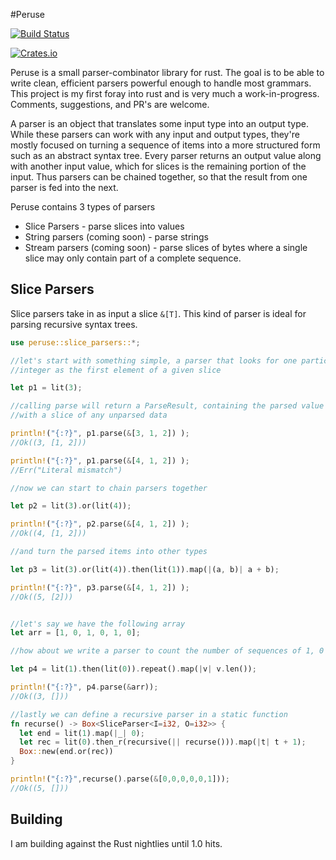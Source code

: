 #Peruse

[![Build Status](https://travis-ci.org/DanSimon/peruse.svg?branch=master)](https://travis-ci.org/DanSimon/peruse)

[![Crates.io](https://img.shields.io/crates/v/rustc-serialize.svg)](https://crates.io/crates/peruse)

Peruse is a small parser-combinator library for rust.  The goal is to be able
to write clean, efficient parsers powerful enough to handle most grammars.
This project is my first foray into rust and is very much a work-in-progress.
Comments, suggestions, and PR's are welcome.

A parser is an object that translates some input type into an output type.
While these parsers can work with any input and output types, they're mostly
focused on turning a sequence of items into a more structured form such as an
abstract syntax tree.  Every parser returns an output value along with another
input value, which for slices is the remaining portion of the input.  Thus
parsers can be chained together, so that the result from one parser is fed into
the next.

Peruse contains 3 types of parsers

* Slice Parsers - parse slices into values
* String parsers (coming soon) - parse strings
* Stream parsers (coming soon) - parse slices of bytes where a single slice may only contain part of a complete sequence.


## Slice Parsers

Slice parsers take in as input a slice `&[T]`.  This kind of parser is ideal for parsing recursive syntax trees.

```rust
use peruse::slice_parsers::*;

//let's start with something simple, a parser that looks for one particular
//integer as the first element of a given slice

let p1 = lit(3);

//calling parse will return a ParseResult, containing the parsed value along
//with a slice of any unparsed data

println!("{:?}", p1.parse(&[3, 1, 2]) );
//Ok((3, [1, 2]))

println!("{:?}", p1.parse(&[4, 1, 2]) );
//Err("Literal mismatch")

//now we can start to chain parsers together

let p2 = lit(3).or(lit(4));

println!("{:?}", p2.parse(&[4, 1, 2]) );
//Ok((4, [1, 2]))

//and turn the parsed items into other types

let p3 = lit(3).or(lit(4)).then(lit(1)).map(|(a, b)| a + b);

println!("{:?}", p3.parse(&[4, 1, 2]) );
//Ok((5, [2]))


//let's say we have the following array
let arr = [1, 0, 1, 0, 1, 0];

//how about we write a parser to count the number of sequences of 1, 0

let p4 = lit(1).then(lit(0)).repeat().map(|v| v.len());

println!("{:?}", p4.parse(&arr)); 
//Ok((3, []))

//lastly we can define a recursive parser in a static function
fn recurse() -> Box<SliceParser<I=i32, O=i32>> {
  let end = lit(1).map(|_| 0);
  let rec = lit(0).then_r(recursive(|| recurse())).map(|t| t + 1);
  Box::new(end.or(rec))
}

println!("{:?}",recurse().parse(&[0,0,0,0,0,1]));
//Ok((5, []))
```

## Building

I am building against the Rust nightlies until 1.0 hits.

